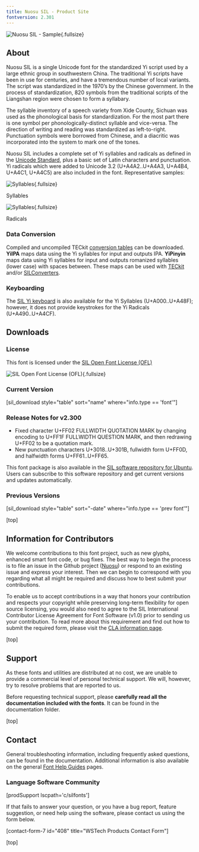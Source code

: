 ```yaml
---
title: Nuosu SIL - Product Site
fontversion: 2.301
---
```


![Nuosu SIL - Sample](assets/images/silyisample.png){.fullsize}
<!-- PRODUCT SITE IMAGE SRC https://software.sil.org/wp/wp-content/uploads/2019/03/silyisample.png -->

<h2 id="about">About</h2>

Nuosu SIL is a single Unicode font for the standardized Yi script used by a large ethnic group in southwestern China. The traditional Yi scripts have been in use for centuries, and have a tremendous number of local variants. The script was standardized in the 1970’s by the Chinese government. In the process of standardization, 820 symbols from the traditional scripts of the Liangshan region were chosen to form a syllabary.

The syllable inventory of a speech variety from Xide County, Sichuan was used as the phonological basis for standardization. For the most part there is one symbol per phonologically-distinct syllable and vice-versa. The direction of writing and reading was standardized as left-to-right. Punctuation symbols were borrowed from Chinese, and a diacritic was incorporated into the system to mark one of the tones.

Nuosu SIL includes a complete set of Yi syllables and radicals as defined in the [Unicode Standard](https://www.unicode.org/), plus a basic set of Latin characters and punctuation. Yi radicals which were added to Unicode 3.2 (U+A4A2..U+A4A3, U+A4B4, U+A4C1, U+A4C5) are also included in the font. Representative samples:

![Syllables](assets/images/silyisyl.png){.fullsize}
<!-- PRODUCT SITE IMAGE SRC https://software.sil.org/wp/wp-content/uploads/2019/03/silyisyl.png -->
<figcaption>Syllables</figcaption>

![Syllables](assets/images/silyirad.png){.fullsize}
<!-- PRODUCT SITE IMAGE SRC https://software.sil.org/wp/wp-content/uploads/2019/03/silyirad.png -->
<figcaption>Radicals</figcaption>

### Data Conversion

Compiled and uncompiled TECkit [conversion tables](https://github.com/silnrsi/wsresources/tree/master/langs/i/ii-Yiii/mappings) can be downloaded. **YiIPA** maps data using the Yi syllables for input and outputs IPA. **YiPinyin** maps data using Yi syllables for input and outputs romanized syllables (lower case) with spaces between. These maps can be used with [TECkit](https://software.sil.org/teckit/) and/or [SILConverters](https://software.sil.org/silconverters/).

### Keyboarding

The [SIL Yi keyboard](https://keyman.com/keyboards/sil_yi) is also available for the Yi Syllables (U+A000..U+A48F); however, it does not provide keystrokes for the Yi Radicals (U+A490..U+A4CF).

<h2 id="downloads">Downloads</h2>

### License

This font is licensed under the [SIL Open Font License (OFL)](https://openfontlicense.org)

![SIL Open Font License (OFL)](assets/images/OFL_logo_rect_color.png){.fullsize}
<!-- PRODUCT SITE IMAGE SRC https://software.sil.org/wp/wp-content/uploads/2019/03/OFL_logo_rect_color.png -->

### Current Version

[sil_download style="table" sort="name" where="info.type == 'font'"]

### Release Notes for v2.300

- Fixed character U+FF02 FULLWIDTH QUOTATION MARK by changing encoding to U+FF1F FULLWIDTH QUESTION MARK, and then redrawing U+FF02 to be a quotation mark.
- New punctuation characters U+3018..U+301B, fullwidth form U+FF0D, and halfwidth forms U+FF61..U+FF65.

This font package is also available in the [SIL software repository for Ubuntu](https://packages.sil.org/). Users can subscribe to this software repository and get current versions and updates automatically.

### Previous Versions

[sil_download style="table" sort="-date" where="info.type == 'prev font'"]

[top]

## Information for Contributors

We welcome contributions to this font project, such as new glyphs, enhanced smart font code, or bug fixes. The best way to begin the process is to file an issue in the Github project ([Nuosu](https://github.com/silnrsi/font-nuosu)) or respond to an existing issue and express your interest. Then we can begin to correspond with you regarding what all might be required and discuss how to best submit your contributions.

To enable us to accept contributions in a way that honors your contribution and respects your copyright while preserving long-term flexibility for open source licensing, you would also need to agree to the SIL International Contributor License Agreement for Font Software (v1.0) prior to sending us your contribution. To read more about this requirement and find out how to submit the required form, please visit the [CLA information page](https://software.sil.org/fontcla).

[top]

<h2 id="support">Support</h2>

As these fonts and utilities are distributed at no cost, we are unable to provide a commercial level of personal technical support. We will, however, try to resolve problems that are reported to us.

Before requesting technical support, please **carefully read all the documentation included with the fonts**. It can be found in the documentation folder.

[top]

<h2 id="contact">Contact</h2>

General troubleshooting information, including frequently asked questions, can be found in the documentation. Additional information is also available on the general [Font Help Guides](https://software.sil.org/fonts/guides/) pages.

### Language Software Community

[prodSupport lscpath='c/silfonts']

If that fails to answer your question, or you have a bug report, feature suggestion, or need help using the software, please contact us using the form below.

[contact-form-7 id="408" title="WSTech Products Contact Form"]

[top]
